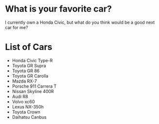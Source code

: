 # What is your favorite car?
I currently own a Honda Civic, but what do you think would be a good next car for me?

# List of Cars
- Honda Civic Type-R
- Toyota GR Supra
- Toyota GR 86
- Toyota GR Carolla
- Mazda RX-7
- Porsche 911 Carrera T
- Nissan Skyline 400R
- Audi R8
- Volvo xc60
- Lexus NX-350h
- Toyota Crown
- Daihatsu Canbus

